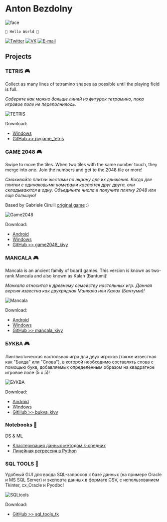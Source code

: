 # Anton Bezdolny

![face](face.jpg)

`🤘 Hello World 🤘`

[![Twitter](twitter_logo.png)](https://twitter.com/avbezdolny)
[![VK](vk_logo.png)](https://vk.com/avbezdolny)
[![E-mail](email_logo.png)](mailto:avbezdolny@yandex.ru)

## Projects

### TETRIS 🎮

Collect as many lines of tetramino shapes as possible until the playing field is full.

*Соберите как можно больше линий из фигурок тетрамино, пока игровое поле не переполнилось.*

![TETRIS](tetris.png)

Download:
* [Windows](https://github.com/avbezdolny/pygame_tetris/releases/download/v1.0/pygame_tetris.exe)
* [GitHub >> pygame_tetris](https://github.com/avbezdolny/pygame_tetris)

### GAME 2048 🎮

Swipe to move the tiles. When two tiles with the same number touch, they merge into one. Join the numbers and get to the 2048 tile or more!

*Смахивайте плитки жестами по экрану для их движения. Когда две плитки с одинаковыми номерами касаются друг друга, они складываются в одну. Объедините числа и получите плитку 2048 или еще большую!*

Based by Gabriele Cirulli [original game](https://play2048.co) :)

![Game2048](game2048.png)

Download:
* [Android](https://github.com/avbezdolny/game2048_kivy/releases/download/v2.2/game2048-2.2-armeabi-v7a.apk)
* [Windows](https://github.com/avbezdolny/game2048_kivy/releases/download/v2.2/game2048.exe)
* [GitHub >> game2048_kivy](https://github.com/avbezdolny/game2048_kivy)

### MANCALA 🎮

Mancala is an ancient family of board games. This version is known as two-rank Mancala and also known as Kalah (Bantumi)!

*Манкала относится к древнему семейству настольных игр. Данная версия известна как двухрядная Манкала или Калах (Бантуми)!*

![Mancala](mancala.png)

Download:
* [Android](https://github.com/avbezdolny/mancala_kivy/releases/download/v2.2/mancala-2.2-armeabi-v7a.apk)
* [Windows](https://github.com/avbezdolny/mancala_kivy/releases/download/v2.2/mancala.exe)
* [GitHub >> mancala_kivy](https://github.com/avbezdolny/mancala_kivy)

### БУКВА 🎮

Лингвистическая настольная игра для двух игроков (также известная как "Балда" или "Слова"), в которой необходимо составлять слова с помощью букв, добавляемых определённым образом на квадратное игровое поле (5 x 5)!

![БУКВА](bukva.png)

Download:
* [Android](https://github.com/avbezdolny/bukva_kivy/releases/download/v2.2/bukva-2.2-armeabi-v7a.apk)
* [Windows](https://github.com/avbezdolny/bukva_kivy/releases/download/v2.2/bukva.exe)
* [GitHub >> bukva_kivy](https://github.com/avbezdolny/bukva_kivy)

### Notebooks 📒

DS & ML
* [Кластеризация данных методом k-средних](https://github.com/avbezdolny/notebooks/blob/main/K-means.ipynb)
* [Линейная регрессия в Python](https://github.com/avbezdolny/notebooks/blob/main/LinearRegression.ipynb)

### SQL TOOLS 🚀

Удобный GUI для ввода SQL-запросов к базе данных (на примере Oracle и MS SQL Server) и экспорта данных в формате CSV, с использованием Tkinter, cx_Oracle и Pyodbc!

![SQLtools](sql_tools_tk.png)

Download:
* [GitHub >> sql_tools_tk](https://github.com/avbezdolny/sql_tools_tk)
